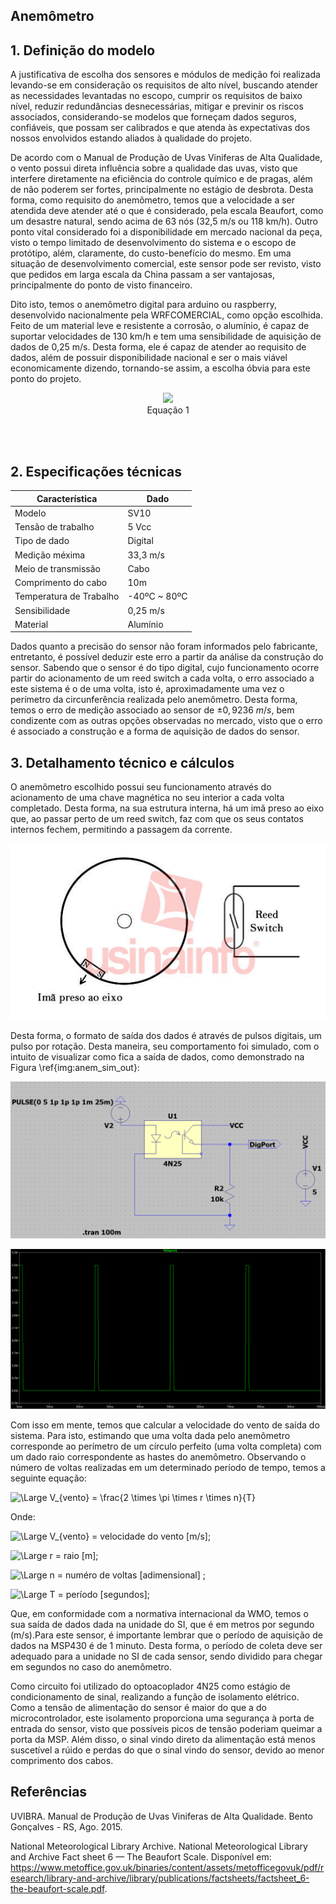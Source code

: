 ## Anemômetro


## 1. Definição do modelo

A justificativa de escolha dos sensores e módulos de medição foi realizada levando-se em consideração os requisitos de alto nível, buscando atender as necessidades levantadas no escopo, cumprir os requisitos de baixo nível, reduzir redundâncias desnecessárias, mitigar e previnir os riscos associados, considerando-se modelos que forneçam dados seguros, confiáveis, que possam ser calibrados e que atenda às expectativas dos nossos envolvidos estando aliados à qualidade do projeto.

De acordo com o Manual de Produção de Uvas Viniferas de Alta Qualidade, o vento possui direta influência sobre a qualidade das uvas, visto que interfere diretamente na eficiência do controle químico e de pragas, além de não poderem ser fortes, principalmente no estágio de desbrota. Desta forma, como requisito do anemômetro, temos que a velocidade a ser atendida deve atender até o que é considerado, pela escala Beaufort, como um desastre natural, sendo acima de 63 nós (32,5 m/s ou 118 km/h). Outro ponto vital considerado foi a disponibilidade em mercado nacional da peça, visto o tempo limitado de desenvolvimento do sistema e o escopo de protótipo, além, claramente, do custo-benefício do mesmo. Em uma situação de desenvolvimento comercial, este sensor pode ser revisto, visto que pedidos em larga escala da China passam a ser vantajosas, principalmente do ponto de visto financeiro.

Dito isto, temos o anemômetro digital para arduino ou raspberry, desenvolvido nacionalmente pela WRFCOMERCIAL, como opção escolhida. Feito de um material leve e resistente a corrosão, o alumínio, é capaz de suportar velocidades de 130 km/h e tem uma sensibilidade de aquisição de dados de 0,25 m/s. Desta forma, ele é capaz de atender ao requisito de dados, além de possuir disponibilidade nacional e ser o mais viável economicamente dizendo, tornando-se assim, a escolha óbvia para este ponto do projeto.


<center>
<figure>
  <img src="/SmartVit/docs/Eletronica/imgs_eletronica/anemometro.png"  />
  <figcaption>
      Equação 1
  </figcaption>
</figure>
</center>
<br>
<br>


## 2. Especificações técnicas

|Característica|Dado|
|-|-|
|Modelo|SV10|
|Tensão de trabalho|5 Vcc|
|Tipo de dado|Digital|
|Medição méxima|33,3 m/s|
|Meio de transmissão|Cabo|
|Comprimento do cabo|10m|
|Temperatura de Trabalho|-40ºC ~ 80ºC|
|Sensibilidade|0,25 m/s|
|Material|Alumínio|

Dados quanto a precisão do sensor não foram informados pelo fabricante, entretanto, é possível deduzir este erro a partir da análise da construção do sensor. Sabendo que o sensor é do tipo digital, cujo funcionamento ocorre partir do acionamento de um reed switch a cada volta, o erro associado a este sistema é o de uma volta, isto é, aproximadamente uma vez o perímetro da circunferência realizada pelo anemômetro. Desta forma, temos o erro de medição associado ao sensor de $\pm 0,9236 \: m/s$, bem condizente com as outras opções observadas no mercado, visto que o erro é associado a construção e a forma de aquisição de dados do sensor.

## 3. Detalhamento técnico e cálculos

O anemômetro escolhido possui seu funcionamento através do acionamento de uma chave magnética no seu interior a cada volta completado. Desta forma, na sua estrutura interna, há um imã preso ao eixo que, ao passar perto de um reed switch, faz com que os seus contatos internos fechem, permitindo a passagem da corrente.

![img](imgs/anem_func.jpg)

Desta forma, o formato de saída dos dados é através de pulsos digitais, um pulso por rotação. Desta maneira, seu comportamento foi simulado, com o intuito de visualizar como fica a saída de dados, como demonstrado na Figura \ref{img:anem_sim_out}:

![img](imgs/anem_sim.png)

![img](imgs/anem_sim_out.png)

Com isso em mente, temos que calcular a velocidade do vento de saída do sistema. Para isto, estimando que uma volta dada pelo anemômetro corresponde ao perímetro de um círculo perfeito (uma volta completa) com um dado raio correspondente as hastes do anemômetro. Observando o número de voltas realizadas em um determinado período de tempo, temos a seguinte equação:

![\Large V_{vento} = \frac{2 \times \pi \times r \times n}{T}](https://latex.codecogs.com/svg.latex?\Large&space;V_{vento}%20=%20\frac{2%20\times%20\pi%20\times%20r%20\times%20n}{T})

Onde:

![\Large V_{vento}](https://latex.codecogs.com/svg.latex?\Large&space;V_{vento})  = velocidade do vento [m/s];

![\Large r](https://latex.codecogs.com/svg.latex?\Large&space;r) = raio [m];

![\Large n](https://latex.codecogs.com/svg.latex?\Large&space;n) = numéro de voltas [adimensional] ;

![\Large T](https://latex.codecogs.com/svg.latex?\Large&space;T) = período [segundos];

Que, em conformidade com a normativa internacional da WMO, temos o sua saída de dados dada na unidade do SI, que é em metros por segundo (m/s).Para este sensor, é importante lembrar que o período de aquisição de dados na MSP430 é de 1 minuto. Desta forma, o período de coleta deve ser adequado para a unidade no SI de cada sensor,  sendo dividido para chegar em segundos no caso do anemômetro.

Como circuito foi utilizado do optoacoplador 4N25 como estágio de condicionamento de sinal, realizando a função de isolamento elétrico. Como a tensão de alimentação do sensor é maior do que a do microcontrolador, este isolamento proporciona uma segurança à porta de entrada do sensor, visto que possíveis picos de tensão poderiam queimar a porta da MSP. Além disso, o sinal vindo direto da alimentação está menos suscetível a rúido e perdas do que o sinal vindo do sensor, devido ao menor comprimento dos cabos.


## Referências

UVIBRA. Manual de Produção de Uvas Viniferas de Alta Qualidade. Bento Gonçalves - RS, Ago. 2015.

National Meteorological Library Archive. National Meteorological Library and Archive Fact sheet 6 — The Beaufort Scale. Disponível em: <https://www.metoffice.gov.uk/binaries/content/assets/metofficegovuk/pdf/research/library-and-archive/library/publications/factsheets/factsheet_6-the-beaufort-scale.pdf>.
